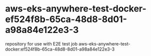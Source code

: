 # aws-eks-anywhere-test-docker-ef524f8b-65ca-48d8-8d01-a98a84e122e3-3
repository for use with E2E test job aws-eks-anywhere-test-docker:ef524f8b-65ca-48d8-8d01-a98a84e122e3-3
